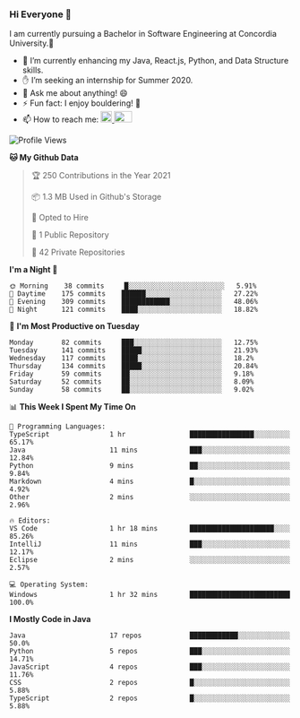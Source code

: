 ### Hi Everyone 👋
I am currently pursuing a Bachelor in Software Engineering at Concordia University.🏫

- 🌱 I’m currently enhancing my Java, React.js, Python, and Data Structure skills.
- ✋ I’m seeking an internship for Summer 2020.
- 💬 Ask me about anything! 😄
- ⚡ Fun fact: I enjoy bouldering! 🧗‍
- 📫 How to reach me: <a href="https://www.linkedin.com/in/siu-tong-ye/" target="_blank"> <img width="20px" width="32" src="https://cdn.jsdelivr.net/npm/simple-icons@v3/icons/linkedin.svg" /> </a> <a href="mailto:SiuTongYe@gmail.com" target="_blank"> <img height="20" width="32" src="https://cdn.jsdelivr.net/npm/simple-icons@v3/icons/gmail.svg" /> </a>

<!--START_SECTION:waka-->
![Profile Views](http://img.shields.io/badge/Profile%20Views-14-blue)

**🐱 My Github Data** 

> 🏆 250 Contributions in the Year 2021
 > 
> 📦 1.3 MB Used in Github's Storage 
 > 
> 💼 Opted to Hire
 > 
> 📜 1 Public Repository 
 > 
> 🔑 42 Private Repositories  
 > 
**I'm a Night 🦉** 

```text
🌞 Morning    38 commits     █░░░░░░░░░░░░░░░░░░░░░░░░   5.91% 
🌆 Daytime    175 commits    ██████░░░░░░░░░░░░░░░░░░░   27.22% 
🌃 Evening    309 commits    ████████████░░░░░░░░░░░░░   48.06% 
🌙 Night      121 commits    ████░░░░░░░░░░░░░░░░░░░░░   18.82%

```
📅 **I'm Most Productive on Tuesday** 

```text
Monday       82 commits     ███░░░░░░░░░░░░░░░░░░░░░░   12.75% 
Tuesday      141 commits    █████░░░░░░░░░░░░░░░░░░░░   21.93% 
Wednesday    117 commits    ████░░░░░░░░░░░░░░░░░░░░░   18.2% 
Thursday     134 commits    █████░░░░░░░░░░░░░░░░░░░░   20.84% 
Friday       59 commits     ██░░░░░░░░░░░░░░░░░░░░░░░   9.18% 
Saturday     52 commits     ██░░░░░░░░░░░░░░░░░░░░░░░   8.09% 
Sunday       58 commits     ██░░░░░░░░░░░░░░░░░░░░░░░   9.02%

```


📊 **This Week I Spent My Time On** 

```text
💬 Programming Languages: 
TypeScript               1 hr                ████████████████░░░░░░░░░   65.17% 
Java                     11 mins             ███░░░░░░░░░░░░░░░░░░░░░░   12.84% 
Python                   9 mins              ██░░░░░░░░░░░░░░░░░░░░░░░   9.84% 
Markdown                 4 mins              █░░░░░░░░░░░░░░░░░░░░░░░░   4.92% 
Other                    2 mins              ░░░░░░░░░░░░░░░░░░░░░░░░░   2.96%

🔥 Editors: 
VS Code                  1 hr 18 mins        █████████████████████░░░░   85.26% 
IntelliJ                 11 mins             ███░░░░░░░░░░░░░░░░░░░░░░   12.17% 
Eclipse                  2 mins              ░░░░░░░░░░░░░░░░░░░░░░░░░   2.57%

💻 Operating System: 
Windows                  1 hr 32 mins        █████████████████████████   100.0%

```

**I Mostly Code in Java** 

```text
Java                     17 repos            ████████████░░░░░░░░░░░░░   50.0% 
Python                   5 repos             ███░░░░░░░░░░░░░░░░░░░░░░   14.71% 
JavaScript               4 repos             ███░░░░░░░░░░░░░░░░░░░░░░   11.76% 
CSS                      2 repos             █░░░░░░░░░░░░░░░░░░░░░░░░   5.88% 
TypeScript               2 repos             █░░░░░░░░░░░░░░░░░░░░░░░░   5.88%

```



<!--END_SECTION:waka-->
